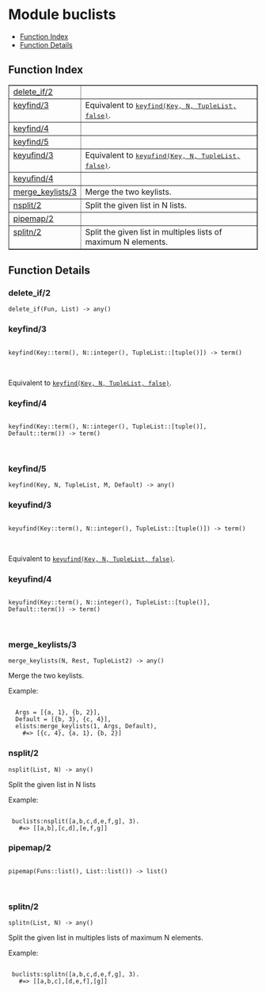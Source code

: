 

# Module buclists #
* [Function Index](#index)
* [Function Details](#functions)

<a name="index"></a>

## Function Index ##


<table width="100%" border="1" cellspacing="0" cellpadding="2" summary="function index"><tr><td valign="top"><a href="#delete_if-2">delete_if/2</a></td><td></td></tr><tr><td valign="top"><a href="#keyfind-3">keyfind/3</a></td><td>Equivalent to <a href="#keyfind-4"><tt>keyfind(Key, N, TupleList, false)</tt></a>.</td></tr><tr><td valign="top"><a href="#keyfind-4">keyfind/4</a></td><td></td></tr><tr><td valign="top"><a href="#keyfind-5">keyfind/5</a></td><td></td></tr><tr><td valign="top"><a href="#keyufind-3">keyufind/3</a></td><td>Equivalent to <a href="#keyufind-4"><tt>keyufind(Key, N, TupleList, false)</tt></a>.</td></tr><tr><td valign="top"><a href="#keyufind-4">keyufind/4</a></td><td></td></tr><tr><td valign="top"><a href="#merge_keylists-3">merge_keylists/3</a></td><td>
Merge the two keylists.</td></tr><tr><td valign="top"><a href="#nsplit-2">nsplit/2</a></td><td> 
Split the given list in N lists.</td></tr><tr><td valign="top"><a href="#pipemap-2">pipemap/2</a></td><td></td></tr><tr><td valign="top"><a href="#splitn-2">splitn/2</a></td><td> 
Split the given list in multiples lists of maximum N elements.</td></tr></table>


<a name="functions"></a>

## Function Details ##

<a name="delete_if-2"></a>

### delete_if/2 ###

`delete_if(Fun, List) -> any()`

<a name="keyfind-3"></a>

### keyfind/3 ###

<pre><code>
keyfind(Key::term(), N::integer(), TupleList::[tuple()]) -&gt; term()
</code></pre>
<br />

Equivalent to [`keyfind(Key, N, TupleList, false)`](#keyfind-4).

<a name="keyfind-4"></a>

### keyfind/4 ###

<pre><code>
keyfind(Key::term(), N::integer(), TupleList::[tuple()], Default::term()) -&gt; term()
</code></pre>
<br />

<a name="keyfind-5"></a>

### keyfind/5 ###

`keyfind(Key, N, TupleList, M, Default) -> any()`

<a name="keyufind-3"></a>

### keyufind/3 ###

<pre><code>
keyufind(Key::term(), N::integer(), TupleList::[tuple()]) -&gt; term()
</code></pre>
<br />

Equivalent to [`keyufind(Key, N, TupleList, false)`](#keyufind-4).

<a name="keyufind-4"></a>

### keyufind/4 ###

<pre><code>
keyufind(Key::term(), N::integer(), TupleList::[tuple()], Default::term()) -&gt; term()
</code></pre>
<br />

<a name="merge_keylists-3"></a>

### merge_keylists/3 ###

`merge_keylists(N, Rest, TupleList2) -> any()`

Merge the two keylists.

Example:

```

  Args = [{a, 1}, {b, 2}],
  Default = [{b, 3}, {c, 4}],
  elists:merge_keylists(1, Args, Default),
    #=> [{c, 4}, {a, 1}, {b, 2}]
```

<a name="nsplit-2"></a>

### nsplit/2 ###

`nsplit(List, N) -> any()`


Split the given list in N lists

Example:

```

 buclists:nsplit([a,b,c,d,e,f,g], 3).
   #=> [[a,b],[c,d],[e,f,g]]
```

<a name="pipemap-2"></a>

### pipemap/2 ###

<pre><code>
pipemap(Funs::list(), List::list()) -&gt; list()
</code></pre>
<br />

<a name="splitn-2"></a>

### splitn/2 ###

`splitn(List, N) -> any()`


Split the given list in multiples lists of maximum N elements.

Example:

```

 buclists:splitn([a,b,c,d,e,f,g], 3).
   #=> [[a,b,c],[d,e,f],[g]]
```

